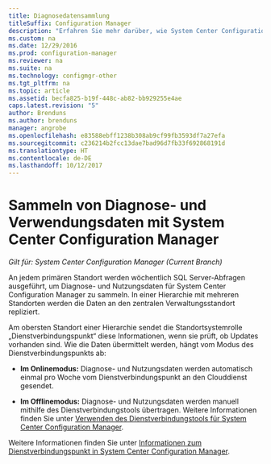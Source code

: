 ```yaml
---
title: Diagnosedatensammlung
titleSuffix: Configuration Manager
description: "Erfahren Sie mehr darüber, wie System Center Configuration Manager Diagnose- und Nutzungsdaten über sich selbst sammelt."
ms.custom: na
ms.date: 12/29/2016
ms.prod: configuration-manager
ms.reviewer: na
ms.suite: na
ms.technology: configmgr-other
ms.tgt_pltfrm: na
ms.topic: article
ms.assetid: becfa825-b19f-448c-ab82-bb929255e4ae
caps.latest.revision: "5"
author: Brenduns
ms.author: brenduns
manager: angrobe
ms.openlocfilehash: e83588ebff1238b308ab9cf99fb3593df7a27efa
ms.sourcegitcommit: c236214b2fcc13dae7bad96d7fb33f692868191d
ms.translationtype: HT
ms.contentlocale: de-DE
ms.lasthandoff: 10/12/2017
---
```

# <a name="how-diagnostics-and-usage-data-is-collected-by-system-center-configuration-manager"></a>Sammeln von Diagnose- und Verwendungsdaten mit System Center Configuration Manager

*Gilt für: System Center Configuration Manager (Current Branch)*

An jedem primären Standort werden wöchentlich SQL Server-Abfragen ausgeführt, um Diagnose- und Nutzungsdaten für System Center Configuration Manager zu sammeln. In einer Hierarchie mit mehreren Standorten werden die Daten an den zentralen Verwaltungsstandort repliziert.  

Am obersten Standort einer Hierarchie sendet die Standortsystemrolle „Dienstverbindungspunkt“ diese Informationen, wenn sie prüft, ob Updates vorhanden sind. Wie die Daten übermittelt werden, hängt vom Modus des Dienstverbindungspunkts ab:  

-   **Im Onlinemodus:** Diagnose- und Nutzungsdaten werden automatisch einmal pro Woche vom Dienstverbindungspunkt an den Clouddienst gesendet.  

-   **Im Offlinemodus:** Diagnose- und Nutzungsdaten werden manuell mithilfe des Dienstverbindungstools übertragen. Weitere Informationen finden Sie unter [Verwenden des Dienstverbindungstools für System Center Configuration Manager](../../../core/servers/manage/use-the-service-connection-tool.md).  

Weitere Informationen finden Sie unter [Informationen zum Dienstverbindungspunkt in System Center Configuration Manager](../../../core/servers/deploy/configure/about-the-service-connection-point.md).  
